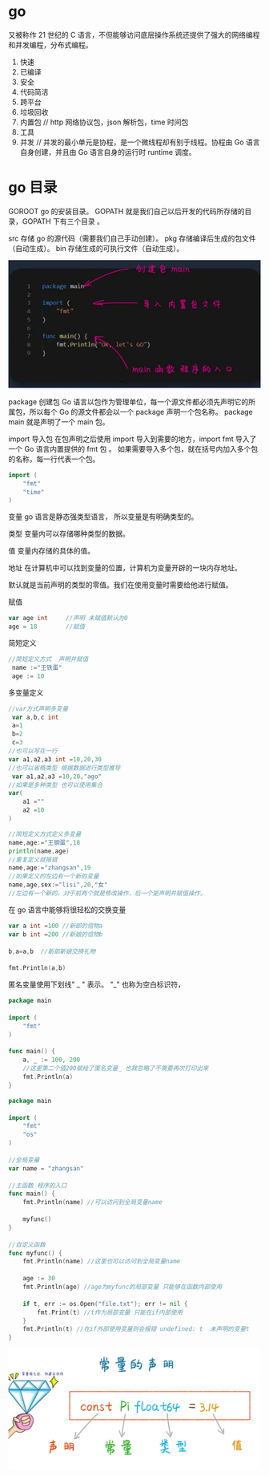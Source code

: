 # go

又被称作 21 世纪的 C 语言，不但能够访问底层操作系统还提供了强大的网络编程和并发编程，分布式编程。

1. 快速
2. 已编译
3. 安全
4. 代码简洁
5. 跨平台
6. 垃圾回收
7. 内置包 // http 网络协议包，json 解析包，time 时间包
8. 工具
9. 并发 // 并发的最小单元是协程，是一个微线程却有别于线程。协程由 Go 语言自身创建，并且由 Go 语言自身的运行时 runtime 调度。

# go 目录

GOROOT go 的安装目录。 GOPATH 就是我们自己以后开发的代码所存储的目录，GOPATH 下有三个目录 。

src 存储 go 的源代码（需要我们自己手动创建）。
pkg 存储编译后生成的包文件 （自动生成）。
bin 存储生成的可执行文件（自动生成）。

![go](./0081Kckwgy1glm2m13sjej31ds0p84cv.webp)

package 创建包 Go 语言以包作为管理单位，每一个源文件都必须先声明它的所属包，所以每个 Go 的源文件都会以一个 package 声明一个包名称。 package main 就是声明了一个 main 包。

import 导入包 在包声明之后使用 import 导入到需要的地方，import fmt 导入了一个 Go 语言内置提供的 fmt 包 。 如果需要导入多个包，就在括号内加入多个包的名称，每一行代表一个包。

```go
import (
    "fmt"
    "time"
)
```

变量
go 语言是静态强类型语言， 所以变量是有明确类型的。

类型 变量内可以存储哪种类型的数据。

值 变量内存储的具体的值。

地址 在计算机中可以找到变量的位置，计算机为变量开辟的一块内存地址。

默认就是当前声明的类型的零值。我们在使用变量时需要给他进行赋值。

赋值

```go
var age int     //声明 未赋值默认为0
age = 18        //赋值
```

简短定义

```go
//简短定义方式  声明并赋值
 name :="王铁蛋"
 age := 10

```

多变量定义

```go
//var方式声明多变量
 var a,b,c int
 a=1
 b=2
 c=3
//也可以写在一行
var a1,a2,a3 int =10,20,30
//也可以省略类型 根据数据进行类型推导
 var a1,a2,a3 =10,20,"ago"
//如果是多种类型 也可以使用集合
var(
    a1 =""
    a2 =10
)

```

```go
//简短定义方式定义多变量
name,age:="王钢蛋",18
println(name,age)
//重复定义就报错
name,age:="zhangsan",19
//如果定义的左边有一个新的变量
name,age,sex:="lisi",20,"女"
//左边有一个新的，对于前两个就是修改操作，后一个是声明并赋值操作。
```

在 go 语言中能够将很轻松的交换变量

```go
var a int =100 //新郎的信物a
var b int =200 //新娘的信物b

b,a=a,b  //新郎新娘交换礼物

fmt.Println(a,b)

```

匿名变量使用下划线" _ " 表示。 "_" 也称为空白标识符，

```go
package main

import (
    "fmt"
)

func main() {
    a, _ := 100, 200
    //这里第二个值200赋给了匿名变量_ 也就忽略了不需要再次打印出来
    fmt.Println(a)
}

```

```go
package main

import (
    "fmt"
    "os"
)

//全局变量
var name = "zhangsan"

//主函数 程序的入口
func main() {
    fmt.Println(name) //可以访问到全局变量name

    myfunc()
}

//自定义函数
func myfunc() {
    fmt.Println(name) //这里也可以访问到全局变量name

    age := 30
    fmt.Println(age) //age为myfunc的局部变量 只能够在函数内部使用

    if t, err := os.Open("file.txt"); err != nil {
        fmt.Print(t) //t作为局部变量 只能在if内部使用
    }
    fmt.Println(t) //在if外部使用变量则会报错 undefined: t  未声明的变量t
}


```

![常量](./0081Kckwgy1glm73g4pwuj31du0nuq7d.webp)
